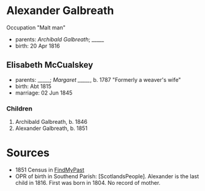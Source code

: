 # Alexander Galbreath

Occupation "Malt man"

- parents: *Archibald Galbreath*; _____
- birth: 20 Apr 1816

## Elisabeth McCualskey

- parents: _____; *Margaret _____*, b. 1787 "Formerly a weaver's wife"
- birth: Abt 1815
- marriage: 02 Jun 1845

### Children

1. Archibald Galbreath, b. 1846
2. Alexander Galbreath, b. 1851

# Sources

- 1851 Census in [FindMyPast](https://www.findmypast.com/transcript?id=GBC%2F1851%2F0019255793)
- OPR of birth in Southend Parish: [ScotlandsPeople].  Alexander is the last child in 1816.  First was born in 1804.  No record of mother.
